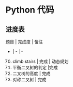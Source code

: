 # Python 代码
## 进度表
题目 | 完成度 | 备注
- | - | -
70. climb stairs | 完成 | 动态规划
110. 平衡二叉树的判定 |完成
104. 二叉树的高度 | 完成
101. 对称二叉树 |  完成 